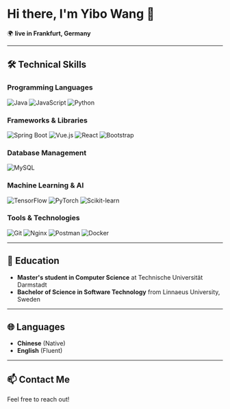 # Hi there, I'm Yibo Wang 👋

🌍 **live in Frankfurt, Germany**

---

## 🛠️ Technical Skills

### Programming Languages

![Java](https://img.shields.io/badge/Java-%23ED8B00.svg?style=flat-square&logo=java&logoColor=white)
![JavaScript](https://img.shields.io/badge/JavaScript-%23323330.svg?style=flat-square&logo=javascript&logoColor=%23F7DF1E)
![Python](https://img.shields.io/badge/Python-%2314354C.svg?style=flat-square&logo=python&logoColor=white)

### Frameworks & Libraries

![Spring Boot](https://img.shields.io/badge/Spring%20Boot-%236DB33F.svg?style=flat-square&logo=spring-boot&logoColor=white)
![Vue.js](https://img.shields.io/badge/Vue.js-%2335495e.svg?style=flat-square&logo=vuedotjs&logoColor=%234FC08D)
![React](https://img.shields.io/badge/React-%2320232a.svg?style=flat-square&logo=react&logoColor=%2361DAFB)
![Bootstrap](https://img.shields.io/badge/Bootstrap-%23563D7C.svg?style=flat-square&logo=bootstrap&logoColor=white)

### Database Management

![MySQL](https://img.shields.io/badge/MySQL-%2300f.svg?style=flat-square&logo=mysql&logoColor=white)

### Machine Learning & AI

![TensorFlow](https://img.shields.io/badge/TensorFlow-%23FF6F00.svg?style=flat-square&logo=tensorflow&logoColor=white)
![PyTorch](https://img.shields.io/badge/PyTorch-%23EE4C2C.svg?style=flat-square&logo=pytorch&logoColor=white)
![Scikit-learn](https://img.shields.io/badge/Scikit--Learn-%23F7931E.svg?style=flat-square&logo=scikitlearn&logoColor=white)

### Tools & Technologies

![Git](https://img.shields.io/badge/Git-%23F05032.svg?style=flat-square&logo=git&logoColor=white)
![Nginx](https://img.shields.io/badge/Nginx-%23269539.svg?style=flat-square&logo=nginx&logoColor=white)
![Postman](https://img.shields.io/badge/Postman-%23FF6C37.svg?style=flat-square&logo=postman&logoColor=white)
![Docker](https://img.shields.io/badge/Docker-%230db7ed.svg?style=flat-square&logo=docker&logoColor=white)

---

## 📖 Education

- **Master's student in Computer Science** at Technische Universität Darmstadt
- **Bachelor of Science in Software Technology** from Linnaeus University, Sweden

---

## 🌐 Languages

- **Chinese** (Native)
- **English** (Fluent)

---

## 📫 Contact Me

Feel free to reach out!


